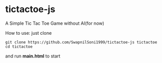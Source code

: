 # tictactoe-js
A Simple Tic Tac Toe Game without AI(for now)

How to use: 
just clone 
~~~
git clone https://github.com/SwapnilSoni1999/tictactoe-js tictactoe
cd tictactoe
~~~
and run **main.html** to start
